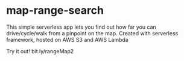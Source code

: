 # map-range-search

This simple serverless app lets you find out how far you can drive/cycle/walk from a pinpoint on the map.
Created with serverless framework, hosted on AWS S3 and AWS Lambda


Try it out!
bit.ly/rangeMap2
